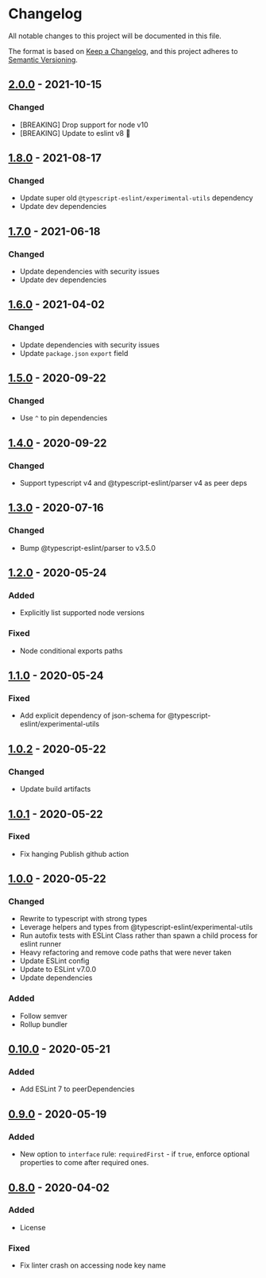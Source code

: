 # Changelog

All notable changes to this project will be documented in this file.

The format is based on [Keep a Changelog](https://keepachangelog.com/en/1.0.0/),
and this project adheres to [Semantic Versioning](https://semver.org/spec/v2.0.0.html).

## [2.0.0] - 2021-10-15

### Changed

- [BREAKING] Drop support for node v10
- [BREAKING] Update to eslint v8 🎉

## [1.8.0] - 2021-08-17

### Changed

- Update super old `@typescript-eslint/experimental-utils` dependency
- Update dev dependencies

## [1.7.0] - 2021-06-18

### Changed

- Update dependencies with security issues
- Update dev dependencies

## [1.6.0] - 2021-04-02

### Changed

- Update dependencies with security issues
- Update `package.json` `export` field

## [1.5.0] - 2020-09-22

### Changed

- Use `^` to pin dependencies

## [1.4.0] - 2020-09-22

### Changed

- Support typescript v4 and @typescript-eslint/parser v4 as peer deps

## [1.3.0] - 2020-07-16

### Changed

- Bump @typescript-eslint/parser to v3.5.0

## [1.2.0] - 2020-05-24

### Added

- Explicitly list supported node versions

### Fixed

- Node conditional exports paths

## [1.1.0] - 2020-05-24

### Fixed

- Add explicit dependency of json-schema for @typescript-eslint/experimental-utils

## [1.0.2] - 2020-05-22

### Changed

- Update build artifacts

## [1.0.1] - 2020-05-22

### Fixed

- Fix hanging Publish github action

## [1.0.0] - 2020-05-22

### Changed

- Rewrite to typescript with strong types
- Leverage helpers and types from @typescript-eslint/experimental-utils
- Run autofix tests with ESLint Class rather than spawn a child process for eslint runner
- Heavy refactoring and remove code paths that were never taken
- Update ESLint config
- Update to ESLint v7.0.0
- Update dependencies

### Added

- Follow semver
- Rollup bundler

## [0.10.0] - 2020-05-21

### Added

- Add ESLint 7 to peerDependencies

## [0.9.0] - 2020-05-19

### Added

- New option to `interface` rule: `requiredFirst` - if `true`, enforce optional properties to come after required ones.

## [0.8.0] - 2020-04-02

### Added

- License

### Fixed

- Fix linter crash on accessing node key name

[2.0.0]: https://github.com/infctr/eslint-plugin-typescript-sort-keys/compare/v1.8.0...v2.0.0
[1.8.0]: https://github.com/infctr/eslint-plugin-typescript-sort-keys/compare/v1.7.0...v1.8.0
[1.7.0]: https://github.com/infctr/eslint-plugin-typescript-sort-keys/compare/v1.6.0...v1.7.0
[1.6.0]: https://github.com/infctr/eslint-plugin-typescript-sort-keys/compare/v1.5.0...v1.6.0
[1.5.0]: https://github.com/infctr/eslint-plugin-typescript-sort-keys/compare/v1.4.0...v1.5.0
[1.4.0]: https://github.com/infctr/eslint-plugin-typescript-sort-keys/compare/v1.3.0...v1.4.0
[1.3.0]: https://github.com/infctr/eslint-plugin-typescript-sort-keys/compare/v1.2.0...v1.3.0
[1.2.0]: https://github.com/infctr/eslint-plugin-typescript-sort-keys/compare/v1.1.0...v1.2.0
[1.1.0]: https://github.com/infctr/eslint-plugin-typescript-sort-keys/compare/v1.0.2...v1.1.0
[1.0.2]: https://github.com/infctr/eslint-plugin-typescript-sort-keys/compare/v1.0.1...v1.0.2
[1.0.1]: https://github.com/infctr/eslint-plugin-typescript-sort-keys/compare/v1.0.0...v1.0.1
[1.0.0]: https://github.com/infctr/eslint-plugin-typescript-sort-keys/compare/v0.10.0...v1.0.0
[0.10.0]: https://github.com/infctr/eslint-plugin-typescript-sort-keys/compare/v0.9.0...v0.10.0
[0.9.0]: https://github.com/infctr/eslint-plugin-typescript-sort-keys/compare/v0.8.0...v0.9.0
[0.8.0]: https://github.com/infctr/eslint-plugin-typescript-sort-keys/compare/v0.7.0...v0.8.0
